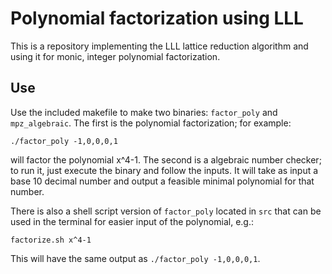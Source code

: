 # Polynomial factorization using LLL

This is a repository implementing the LLL lattice reduction algorithm and using it for monic, integer polynomial factorization. 

## Use

Use the included makefile to make two binaries: ```factor_poly``` and ```mpz_algebraic```. The first is the polynomial factorization; for example:
```
./factor_poly -1,0,0,0,1
```
will factor the polynomial x^4-1. The second is a algebraic number checker; to run it, just execute the binary and follow the inputs. It will take as input a base 10 decimal number and output a feasible minimal polynomial for that number. 

There is also a shell script version of ```factor_poly``` located in ```src``` that can be used in the terminal for easier input of the polynomial, e.g.:
```
factorize.sh x^4-1
```
This will have the same output as ```./factor_poly -1,0,0,0,1```. 
